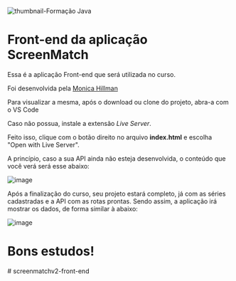 ![thumbnail-Formação Java](https://github.com/jacqueline-oliveira/3356-java-web-front/assets/66698429/7bd89d79-1385-4f62-adea-d4a27e79f728)

# Front-end da aplicação ScreenMatch

Essa é a aplicação Front-end que será utilizada no curso.

Foi desenvolvida pela [Monica Hillman](https://cursos.alura.com.br/user/monicahillman)

Para visualizar a mesma, após o download ou clone do projeto, abra-a com o VS Code

Caso não possua, instale a extensão *Live Server*.

Feito isso, clique com o botão direito no arquivo **index.html** e escolha "Open with Live Server".

A princípio, caso a sua API ainda não esteja desenvolvida, o conteúdo que você verá será esse abaixo:

![image](https://github.com/jacqueline-oliveira/3356-java-web-front/assets/66698429/b059bf8b-df40-4a51-8a27-9d1058305955)


Após a finalização do curso, seu projeto estará completo, já com as séries cadastradas e a API com as rotas prontas. Sendo assim, a aplicação irá mostrar os dados, de forma similar à abaixo:


![image](https://github.com/jacqueline-oliveira/3356-java-web-front/assets/66698429/00670340-c0fd-4035-b01a-af25aeff28a0)



# Bons estudos!
#   s c r e e n m a t c h v 2 - f r o n t - e n d  
 